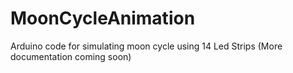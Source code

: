 # MoonCycleAnimation
Arduino code for simulating moon cycle using 14 Led Strips
(More documentation coming soon)
